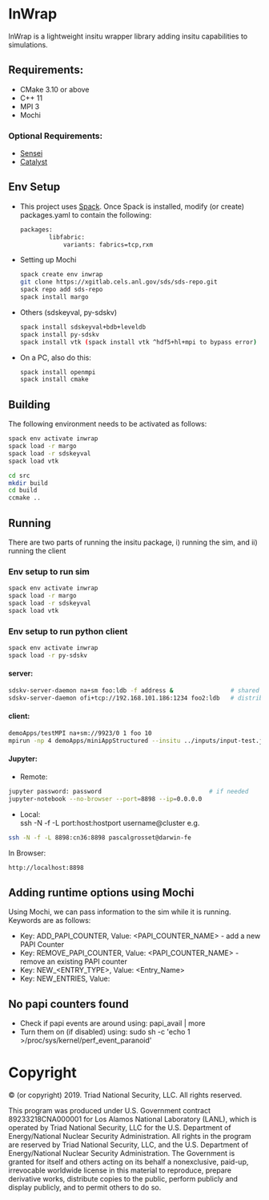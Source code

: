 # InWrap
InWrap is a lightweight insitu wrapper library adding insitu capabilities to simulations.

## Requirements:
 * CMake 3.10 or above
 * C++ 11
 * MPI 3
 * Mochi

### Optional Requirements:
 * [Sensei](https://github.com/Kitware/sensei)
 * [Catalyst](https://www.paraview.org/files/v5.5/Catalyst-v5.5.2-Base-Enable-Python-Essentials-Extras-Rendering-Base.tar.gz)


## Env Setup
 *  This project uses [Spack](https://spack.readthedocs.io/en/latest/). Once Spack is installed, modify (or create) packages.yaml to contain the following:
	~~~bash
	packages:
        	libfabric:
            	variants: fabrics=tcp,rxm
	~~~

 * Setting up Mochi
	~~~bash
	spack create env inwrap
	git clone https://xgitlab.cels.anl.gov/sds/sds-repo.git
	spack repo add sds-repo
	spack install margo
	~~~~

 * Others (sdskeyval, py-sdskv)
	~~~bash
	spack install sdskeyval+bdb+leveldb
	spack install py-sdskv
	spack install vtk (spack install vtk ^hdf5+hl+mpi to bypass error)
	~~~

 * On a PC, also do this:
	~~~bash
	spack install openmpi
	spack install cmake
	~~~


## Building
The following environment needs to be activated as follows:

~~~bash
spack env activate inwrap
spack load -r margo
spack load -r sdskeyval
spack load vtk
~~~

~~~bash
cd src
mkdir build
cd build
ccmake ..
~~~


## Running
There are two parts of running the insitu package, i) running the sim, and ii) running the client

### Env setup to run sim
~~~bash
spack env activate inwrap
spack load -r margo
spack load -r sdskeyval
spack load vtk
~~~

### Env setup to run python client
~~~bash
spack env activate inwrap
spack load -r py-sdskv
~~~


#### server:
~~~bash
sdskv-server-daemon na+sm foo:ldb -f address &                # shared mem
sdskv-server-daemon ofi+tcp://192.168.101.186:1234 foo2:ldb   # distributed mem
~~~

#### client:
~~~bash
demoApps/testMPI na+sm://9923/0 1 foo 10                                    # shared mem
mpirun -np 4 demoApps/miniAppStructured --insitu ../inputs/input-test.json  # distributed mem
~~~


#### Jupyter:

* Remote:
~~~bash
jupyter password: password	                            # if needed
jupyter-notebook --no-browser --port=8898 --ip=0.0.0.0
~~~

* Local:  
ssh -N -f -L port:host:hostport username@cluster e.g.
~~~bash
ssh -N -f -L 8898:cn36:8898 pascalgrosset@darwin-fe
~~~

In Browser:
~~~bash
http://localhost:8898
~~~


## Adding runtime options using Mochi
Using Mochi, we can pass information to the sim while it is running. Keywords are as follows:
 * Key: ADD_PAPI_COUNTER, 	 Value: <PAPI_COUNTER_NAME> 	- add a new PAPI Counter
 * Key: REMOVE_PAPI_COUNTER, Value: <PAPI_COUNTER_NAME> 	- remove an existing PAPI counter
 * Key: NEW_<ENTRY_TYPE>,	 Value: <Entry_Name>
 * Key: NEW_ENTRIES,		 Value: 


## No papi counters found
 * Check if papi events are around using: papi_avail | more
 * Turn them on (if disabled) using: sudo sh -c 'echo 1 >/proc/sys/kernel/perf_event_paranoid'



# Copyright

© (or copyright) 2019. Triad National Security, LLC. All rights reserved.

This program was produced under U.S. Government contract 89233218CNA000001 for Los Alamos
National Laboratory (LANL), which is operated by Triad National Security, LLC for the U.S.
Department of Energy/National Nuclear Security Administration. All rights in the program are
reserved by Triad National Security, LLC, and the U.S. Department of Energy/National Nuclear
Security Administration. The Government is granted for itself and others acting on its behalf a
nonexclusive, paid-up, irrevocable worldwide license in this material to reproduce, prepare
derivative works, distribute copies to the public, perform publicly and display publicly, and to permit
others to do so.
